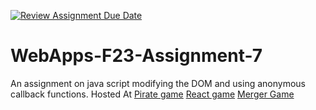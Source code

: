 [![Review Assignment Due Date](https://classroom.github.com/assets/deadline-readme-button-24ddc0f5d75046c5622901739e7c5dd533143b0c8e959d652212380cedb1ea36.svg)](https://classroom.github.com/a/Kv-XePEp)
# WebApps-F23-Assignment-7
An assignment on java script modifying the DOM and using anonymous callback functions.
Hosted At [Pirate game](https://44-563-webapps-f23.github.io/44563-webapps-f23-assignment7-sivapriya43/pirrate.html)
[React game](https://44-563-webapps-f23.github.io/44563-webapps-f23-assignment7-sivapriya43/react.html)
[Merger Game](https://44-563-webapps-f23.github.io/44563-webapps-f23-assignment7-sivapriya43/merger.html)
